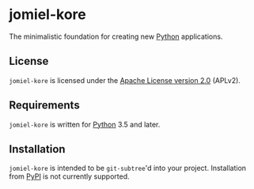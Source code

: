 # jomiel-kore

The minimalistic foundation for creating new [Python][1] applications.

## License

`jomiel-kore` is licensed under the [Apache License version 2.0][2]
(APLv2).

## Requirements

`jomiel-kore` is written for [Python][1] 3.5 and later.

## Installation

`jomiel-kore` is intended to be `git-subtree`'d into your project.
Installation from [PyPI][3] is not currently supported.

[1]: https://www.python.org/about/gettingstarted/
[2]: https://tldrlegal.com/license/apache-license-2.0-(apache-2.0)
[3]: https://pypi.org
